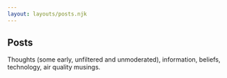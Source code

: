 ```yaml
---
layout: layouts/posts.njk
---
```


## Posts

Thoughts (some early, unfiltered and unmoderated), information, beliefs, technology, air quality musings. 